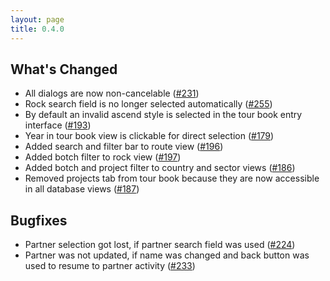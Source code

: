 ```yaml
---
layout: page
title: 0.4.0
---
```


## What's Changed

* All dialogs are now non-cancelable ([#231](https://github.com/yacgroup/yacguide/pull/231))
* Rock search field is no longer selected automatically ([#255](https://github.com/yacgroup/yacguide/pull/255))
* By default an invalid ascend style is selected in the tour book
  entry interface ([#193](https://github.com/yacgroup/yacguide/pull/193))
* Year in tour book view is clickable for direct selection ([#179](https://github.com/yacgroup/yacguide/pull/179))
* Added search and filter bar to route view ([#196](https://github.com/yacgroup/yacguide/pull/196))
* Added botch filter to rock view ([#197](https://github.com/yacgroup/yacguide/pull/197))
* Added botch and project filter to country and sector views ([#186](https://github.com/yacgroup/yacguide/pull/186))
* Removed projects tab from tour book because they are now accessible
  in all database views ([#187](https://github.com/yacgroup/yacguide/pull/187))

## Bugfixes

* Partner selection got lost, if partner search field was used ([#224](https://github.com/yacgroup/yacguide/pull/224))
* Partner was not updated, if name was changed and back button was
  used to resume to partner activity ([#233](https://github.com/yacgroup/yacguide/pull/233))
